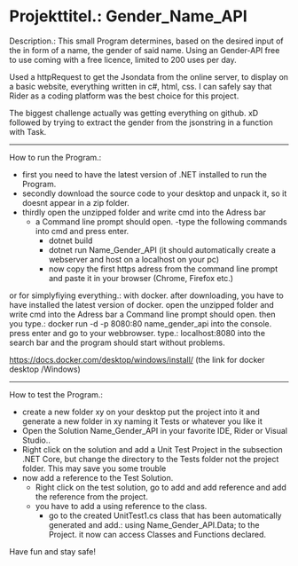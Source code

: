 # Projekttitel.: Gender_Name_API
Description.: This small Program determines, based on the desired input of the in form of a name, the gender of said name. Using an Gender-API free to use coming with a free licence, limited to 200 uses per day.

Used a httpRequest to get the Jsondata from the online server, to display on a basic website, everything written in c#, html, css.
I can safely say that Rider as a coding platform was the best choice for this project.

The biggest challenge actually was getting everything on github. xD followed by trying to extract the gender from the jsonstring in a function with Task<Result>. 

----------------------------

How to run the Program.:
  - first you need to have the latest version of .NET installed to run the Program. 
  - secondly download the source code to your desktop and unpack it, so it doesnt appear in a zip folder. 
  - thirdly open the unzipped folder and write cmd into the Adress bar
    - a Command line prompt should open. 
      -type the following commands into cmd and press enter. 
        - dotnet build
        - dotnet run Name_Gender_API
          (it should automatically create a webserver and host on a localhost on your pc)
        - now copy the first https adress from the command line prompt and paste it in your browser (Chrome, Firefox etc.)
  
or for simplyfiying everything.: with docker.
  after downloading, you have to have installed the latest version of docker. 
  open the unzipped folder and write cmd into the Adress bar a Command line prompt should open. 
  then you type.: docker run -d -p 8080:80 name_gender_api
  into the console. press enter and go to your webbrowser. type.: localhost:8080 
  into the search bar and the program should start without problems. 
  
  https://docs.docker.com/desktop/windows/install/
  (the link for docker desktop /Windows)
  
----------------------------
  
 How to test the Program.:
  - create a new folder xy on your desktop put the project into it and generate a new folder in xy naming it Tests or whatever you like it
  - Open the Solution Name_Gender_API in your favorite IDE, Rider or Visual Studio..
  - Right click on the solution and add a Unit Test Project in the subsection .NET Core, but change the directory to the Tests folder not the project folder. This may save you some trouble
  - now add a reference to the Test Solution. 
    - Right click on the test solution, go to add and add reference and add the reference from the project. 
    - you have to add a using reference to the class.
      - go to the created UnitTest1.cs class that has been automatically generated and add.: using Name_Gender_API.Data; 
        to the Project. it now can access Classes and Functions declared.

  
  
  
  
  
  
  
  
  
  
  
  
  Have fun and stay safe!
  
  
